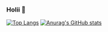 ### Holii 👋

<!--
**Mohaamedl/mohaamedl** is a ✨ _special_ ✨ repository because its `README.md` (this file) appears on your GitHub profile.

Here are some ideas to get you started:

- 🔭 I’m currently working on ...
- 🌱 I’m currently learning ...
- 👯 I’m looking to collaborate on ...
- 🤔 I’m looking for help with ...
- 💬 Ask me about ...
- 📫 How to reach me: ...
- 😄 Pronouns: ...
- ⚡ Fun fact: ...
-->
[![Top Langs](https://github-readme-stats.vercel.app/api/top-langs/?username=mohaamedl&layout=donut-vertical&hide=jupyter%20notebook,html)](https://github.com/anuraghazra/github-readme-stats)
[![Anurag's GitHub stats](https://github-readme-stats.vercel.app/api?username=mohaamedl)](https://github.com/anuraghazra/github-readme-stats)

